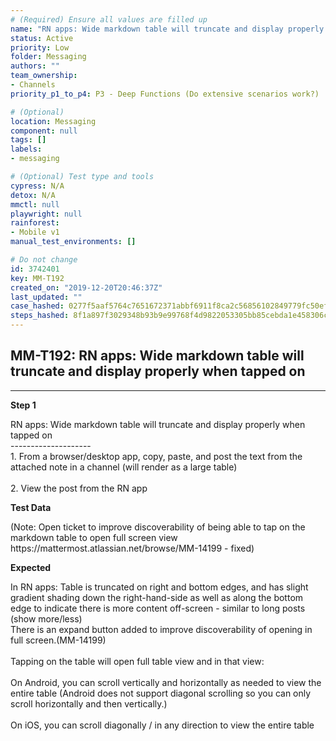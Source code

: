 ```yaml
---
# (Required) Ensure all values are filled up
name: "RN apps: Wide markdown table will truncate and display properly when tapped on"
status: Active
priority: Low
folder: Messaging
authors: ""
team_ownership: 
- Channels
priority_p1_to_p4: P3 - Deep Functions (Do extensive scenarios work?)

# (Optional)
location: Messaging
component: null
tags: []
labels: 
- messaging

# (Optional) Test type and tools
cypress: N/A
detox: N/A
mmctl: null
playwright: null
rainforest: 
- Mobile v1
manual_test_environments: []

# Do not change
id: 3742401
key: MM-T192
created_on: "2019-12-20T20:46:37Z"
last_updated: ""
case_hashed: 0277f5aaf5764c7651672371abbf6911f8ca2c56856102849779fc50efb3b64905e24a4ab40d3db2e4fbfb7349ee74ad
steps_hashed: 8f1a897f3029348b93b9e99768f4d9822053305bb85cebda1e458306cfb8f5129ae8f68b2569f5d4beca532d46be7eb9
---
```


<!-- (Auto-generated) Based on frontmatter's "key" and "name" -->

## MM-T192: RN apps: Wide markdown table will truncate and display properly when tapped on

---

**Step 1**

RN apps: Wide markdown table will truncate and display properly when tapped on\
\--------------------\
1\. From a browser/desktop app, copy, paste, and post the text from the attached note in a channel (will render as a large table)\
\
2\. View the post from the RN app

**Test Data**

(Note: Open ticket to improve discoverability of being able to tap on the markdown table to open full screen view https\://mattermost.atlassian.net/browse/MM-14199 - fixed)

**Expected**

In RN apps: Table is truncated on right and bottom edges, and has slight gradient shading down the right-hand-side as well as along the bottom edge to indicate there is more content off-screen - similar to long posts (show more/less)\
There is an expand button added to improve discoverability of opening in full screen.(MM-14199)\
\
Tapping on the table will open full table view and in that view:\
\
On Android, you can scroll vertically and horizontally as needed to view the entire table (Android does not support diagonal scrolling so you can only scroll horizontally and then vertically.)\
\
On iOS, you can scroll diagonally / in any direction to view the entire table

